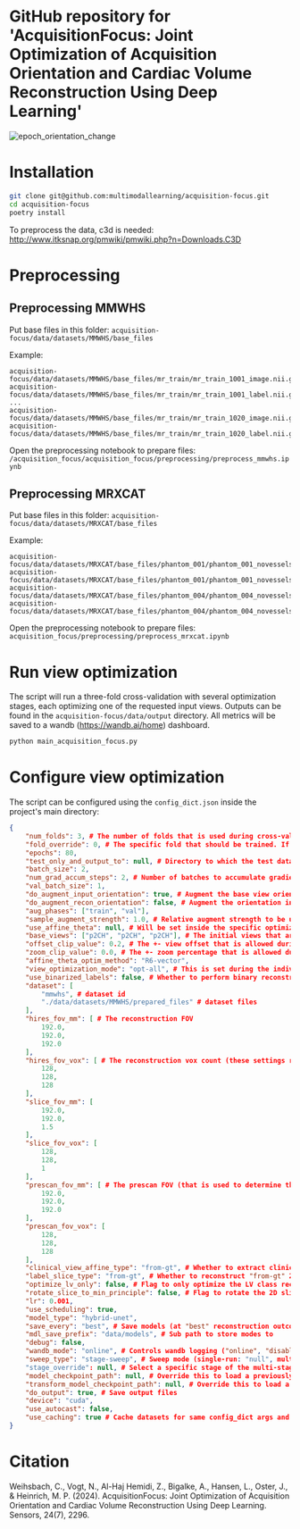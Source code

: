 # GitHub repository for 'AcquisitionFocus: Joint Optimization of Acquisition Orientation and Cardiac Volume Reconstruction Using Deep Learning'
![epoch_orientation_change](https://github.com/MDL-UzL/slice_inflate/assets/13519345/b6a70d71-ec49-4cf0-9f93-6ebaabe5ad7a)

# Installation
```bash
git clone git@github.com:multimodallearning/acquisition-focus.git
cd acquisition-focus
poetry install
```

To preprocess the data, c3d is needed:
http://www.itksnap.org/pmwiki/pmwiki.php?n=Downloads.C3D

# Preprocessing
## Preprocessing MMWHS
Put base files in this folder:
```acquisition-focus/data/datasets/MMWHS/base_files```

Example:
```
acquisition-focus/data/datasets/MMWHS/base_files/mr_train/mr_train_1001_image.nii.gz
acquisition-focus/data/datasets/MMWHS/base_files/mr_train/mr_train_1001_label.nii.gz
...
acquisition-focus/data/datasets/MMWHS/base_files/mr_train/mr_train_1020_image.nii.gz
acquisition-focus/data/datasets/MMWHS/base_files/mr_train/mr_train_1020_label.nii.gz
```

Open the preprocessing notebook to prepare files:
```/acquisition_focus/acquisition_focus/preprocessing/preprocess_mmwhs.ipynb```

## Preprocessing MRXCAT
Put base files in this folder:
```acquisition-focus/data/datasets/MRXCAT/base_files```

Example:
```
acquisition-focus/data/datasets/MRXCAT/base_files/phantom_001/phantom_001_novessels_labels/phantom_act.nii.gz
acquisition-focus/data/datasets/MRXCAT/base_files/phantom_001/phantom_001_novessels_texture/phantom.nii.gz
acquisition-focus/data/datasets/MRXCAT/base_files/phantom_004/phantom_004_novessels_labels/phantom_act.nii.gz
acquisition-focus/data/datasets/MRXCAT/base_files/phantom_004/phantom_004_novessels_texture/phantom.nii.gz
```

Open the preprocessing notebook to prepare files:
```acquisition_focus/preprocessing/preprocess_mrxcat.ipynb```

# Run view optimization
The script will run a three-fold cross-validation with several optimization stages, each optimizing one of the requested input views. Outputs can be found in the `acquisition-focus/data/output` directory. All metrics will be saved to a wandb (https://wandb.ai/home) dashboard.

```bash
python main_acquisition_focus.py
```

# Configure view optimization
The script can be configured using the `config_dict.json` inside the project's main directory:

```json
{
    "num_folds": 3, # The number of folds that is used during cross-validation
    "fold_override": 0, # The specific fold that should be trained. If null, all folds are trained
    "epochs": 80,
    "test_only_and_output_to": null, # Directory to which the test data output is stored to. You also should pass `model_checkpoint_path` and `transform_model_checkpoint_path` in that case.
    "batch_size": 2,
    "num_grad_accum_steps": 2, # Number of batches to accumulate gradients for (results in batch_size 4 for this specific case)
    "val_batch_size": 1,
    "do_augment_input_orientation": true, # Augment the base view orientation (this augments the cutting orientation)
    "do_augment_recon_orientation": false, # Augment the orientation inside the reconstruction model (this disaligns the view content with regard to the 3D embedding)
    "aug_phases": ["train", "val"],
    "sample_augment_strength": 1.0, # Relative augment strength to be used
    "use_affine_theta": null, # Will be set inside the specific optimization stage.
    "base_views": ["p2CH", "p2CH", "p2CH"], # The initial views that are optimized. Change the initial view extracted from /acquisition-focus/functional/clinical_cardiac_views.py:get_clinical_cardiac_view_affines(). The more base views in this list, the more views are optimized during training
    "offset_clip_value": 0.2, # The +- view offset that is allowed during optimization
    "zoom_clip_value": 0.0, # The +- zoom percentage that is allowed during optimization
    "affine_theta_optim_method": "R6-vector",
    "view_optimization_mode": "opt-all", # This is set during the individual optimization stages
    "use_binarized_labels": false, # Whether to perform binary reconstruction
    "dataset": [
        "mmwhs", # dataset id
        "./data/datasets/MMWHS/prepared_files" # dataset files
    ],
    "hires_fov_mm": [ # The reconstruction FOV
        192.0,
        192.0,
        192.0
    ],
    "hires_fov_vox": [ # The reconstruction vox count (these settings result in 1.5mm spacing)
        128,
        128,
        128
    ],
    "slice_fov_mm": [
        192.0,
        192.0,
        1.5
    ],
    "slice_fov_vox": [
        128,
        128,
        1
    ],
    "prescan_fov_mm": [ # The prescan FOV (that is used to determine the optimal slice orientation)
        192.0,
        192.0,
        192.0
    ],
    "prescan_fov_vox": [
        128,
        128,
        128
    ],
    "clinical_view_affine_type": "from-gt", # Whether to extract clinical view affines "from-gt" 3D labels or "from-segmented" 3d labels
    "label_slice_type": "from-gt", # Whether to reconstruct "from-gt" 2D labels or "from-segmented" 2D labels
    "optimize_lv_only": false, # Flag to only optimize the LV class reconstruction
    "rotate_slice_to_min_principle": false, # Flag to rotate the 2D slice in-plane along the main mass axis
    "lr": 0.001,
    "use_scheduling": true,
    "model_type": "hybrid-unet",
    "save_every": "best", # Save models (at "best" reconstruction outcome) or every N epochs (e.g. N=20)
    "mdl_save_prefix": "data/models", # Sub path to store modes to
    "debug": false,
    "wandb_mode": "online", # Controls wandb logging ("online", "disabled")
    "sweep_type": "stage-sweep", # Sweep mode (single-run: "null", multi-stage-optimization: "stage-sweep")
    "stage_override": null, # Select a specific stage of the multi-stage-optimization by its name
    "model_checkpoint_path": null, # Override this to load a previously stored reconstruction model
    "transform_model_checkpoint_path": null, # Override this to load a previously stored view optimization model
    "do_output": true, # Save output files
    "device": "cuda",
    "use_autocast": false,
    "use_caching": true # Cache datasets for same config_dict args and the current git commit
}

```
# Citation
Weihsbach, C., Vogt, N., Al-Haj Hemidi, Z., Bigalke, A., Hansen, L., Oster, J., & Heinrich, M. P. (2024). AcquisitionFocus: Joint Optimization of Acquisition Orientation and Cardiac Volume Reconstruction Using Deep Learning. Sensors, 24(7), 2296.
